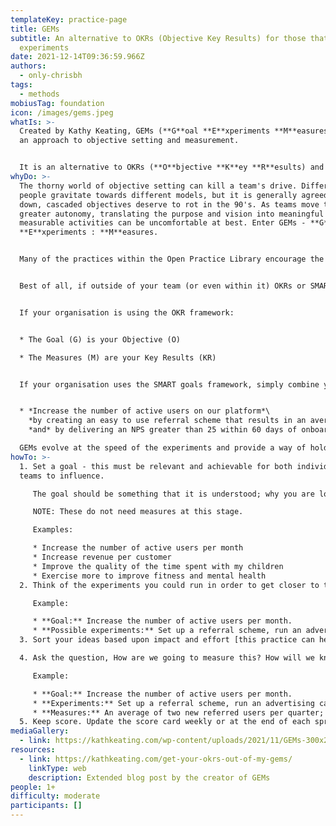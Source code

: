 ```yaml
---
templateKey: practice-page
title: GEMs
subtitle: An alternative to OKRs (Objective Key Results) for those that think in
  experiments
date: 2021-12-14T09:36:59.966Z
authors:
  - only-chrisbh
tags:
  - methods
mobiusTag: foundation
icon: /images/gems.jpeg
whatIs: >-
  Created by Kathy Keating, GEMs (**G**oal **E**xperiments **M**easures) provide
  an approach to objective setting and measurement. 


  It is an alternative to OKRs (**O**bjective **K**ey **R**esults) and SMART (**S**pecific **M**easurable **A**chievable **R**elevant **T**ime bound) goals.
whyDo: >-
  The thorny world of objective setting can kill a team's drive. Different
  people gravitate towards different models, but it is generally agreed that top
  down, cascaded objectives deserve to rot in the 90's. As teams move towards
  greater autonomy, translating the purpose and vision into meaningful and
  measurable activities can be uncomfortable at best. Enter GEMs - **G**oal :
  **E**xperiments : **M**easures.


  Many of the practices within the Open Practice Library encourage the adoption of a 'culture of experimentation'; GEMs fit perfectly with that mindset. It's a common objection that OKRs lack the path to get from the objective to the key result We've all struggled to write SMART objectives in the past; felt stupid and then put them in the draw until review time, but GEMs help to address these difficulties and the discomfort by making explicit the experiments we wish to undertake to achieve the objectives. 


  Best of all, if outside of your team (or even within it) OKRs or SMART objectives are being used, it's easy to take GEMs and re-phrase into either OKRs or SMART objectives. This means you don't need to fight the system in place if it's not GEMs and you find GEMs sit better with you. 


  If your organisation is using the OKR framework:


  * The Goal (G) is your Objective (O)

  * The Measures (M) are your Key Results (KR)


  If your organisation uses the SMART goals framework, simply combine your Goal and your Measures into a single statement; e.g., 


  * *Increase the number of active users on our platform*\
    *by creating an easy to use referral scheme that results in an average of one referred customers per current user* every quarter\
    *and* by delivering an NPS greater than 25 within 60 days of onboarding

  GEMs evolve at the speed of the experiments and provide a way of holding teams to account whilst accepting that we cannot predict the future. As the situation changes, so can the experiments, there is no need to wait until a specific time boundary or continue on a path you know is wrong as your understanding evolves. This engenders greater psychological safety within the team and an acceptance that we value moving towards the target over a 'hit or miss' mindset.
howTo: >-
  1. Set a goal - this must be relevant and achievable for both individuals and
  teams to influence. 

     The goal should be something that it is understood; why you are looking to achieve it. Dream big, envisage the future state, what do you want to see, hear, feel, do? 

     NOTE: These do not need measures at this stage.

     Examples: 

     * Increase the number of active users per month
     * Increase revenue per customer
     * Improve the quality of the time spent with my children
     * Exercise more to improve fitness and mental health
  2. Think of the experiments you could run in order to get closer to the goal. Other practices within the library can help here; e.g., *[10-for-10](https://openpracticelibrary.com/practice/10-for-10/)* and [Impact Mapping](https://openpracticelibrary.com/practice/impact-mapping/) are both great for this.

     Example: 

     * **Goal:** Increase the number of active users per month.
     * **Possible experiments:** Set up a referral scheme, run an advertising campaign, cut down the effort for registration, provide points for usage or cash back incentives, run user research to understand barriers to usage
  3. Sort your ideas based upon impact and effort [this practice can help](https://openpracticelibrary.com/practice/impact-effort-prioritization-matrix/). How confident are you that you will be able to deliver the experiment? If you are setting these objectives as a team, discuss this and maybe use a confidence voting like [Fist to five](https://openpracticelibrary.com/practice/confidence-voting/) or even [dissent cards](https://openpracticelibrary.com/practice/dissent-cards/) to determine the best options. There is no right or wrong to this, it's really about prioritising the experiments you are going to run to move closer to the goal.

  4. Ask the question, How are we going to measure this? How will we know our actions have been successful? Like any good experiment you need to understand what you're looking for as well as how and when you'll gather the data to make your assessment(s)

     Example: 

     * **Goal:** Increase the number of active users per month.
     * **Experiments:** Set up a referral scheme, run an advertising campaign, cut down the effort for registration, provide points for usage or cash back incentives, run user research to understand barriers to usage
     * **Measures:** An average of two new referred users per quarter; Reduction in average sign up time by 30%; Increased usage by average 3 transactions per user per month following the introduction of reward points; 5 point improvement in NPS for existing (registered pre Aug 2021) customers within 3 weeks of introducing changes recommended by user research.
  5. Keep score. Update the score card weekly or at the end of each sprint/ logical (but short) time period. The link to Kathy Keating's original blog post on GEMs provides a suggested template for tracking.
mediaGallery:
  - link: https://kathkeating.com/wp-content/uploads/2021/11/GEMs-300x205.png
resources:
  - link: https://kathkeating.com/get-your-okrs-out-of-my-gems/
    linkType: web
    description: Extended blog post by the creator of GEMs
people: 1+
difficulty: moderate
participants: []
---
```

